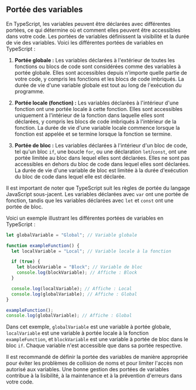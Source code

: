 ## Portée des variables

En TypeScript, les variables peuvent être déclarées avec différentes portées, ce qui détermine où et comment elles peuvent être accessibles dans votre code. Les portées de variables définissent la visibilité et la durée de vie des variables. Voici les différentes portées de variables en TypeScript :

1. **Portée globale :** Les variables déclarées à l'extérieur de toutes les fonctions ou blocs de code sont considérées comme des variables à portée globale. Elles sont accessibles depuis n'importe quelle partie de votre code, y compris les fonctions et les blocs de code imbriqués. La durée de vie d'une variable globale est tout au long de l'exécution du programme.

2. **Portée locale (fonction) :** Les variables déclarées à l'intérieur d'une fonction ont une portée locale à cette fonction. Elles sont accessibles uniquement à l'intérieur de la fonction dans laquelle elles sont déclarées, y compris les blocs de code imbriqués à l'intérieur de la fonction. La durée de vie d'une variable locale commence lorsque la fonction est appelée et se termine lorsque la fonction se termine.

3. **Portée de bloc :** Les variables déclarées à l'intérieur d'un bloc de code, tel qu'un bloc `if`, une boucle `for`, ou une déclaration `let`/`const`, ont une portée limitée au bloc dans lequel elles sont déclarées. Elles ne sont pas accessibles en dehors du bloc de code dans lequel elles sont déclarées. La durée de vie d'une variable de bloc est limitée à la durée d'exécution du bloc de code dans lequel elle est déclarée.

Il est important de noter que TypeScript suit les règles de portée du langage JavaScript sous-jacent. Les variables déclarées avec `var` ont une portée de fonction, tandis que les variables déclarées avec `let` et `const` ont une portée de bloc.

Voici un exemple illustrant les différentes portées de variables en TypeScript :

```typescript
let globalVariable = "Global"; // Variable globale

function exampleFunction() {
  let localVariable = "Local"; // Variable locale à la fonction

  if (true) {
    let blockVariable = "Block"; // Variable de bloc
    console.log(blockVariable); // Affiche : Block
  }

  console.log(localVariable); // Affiche : Local
  console.log(globalVariable); // Affiche : Global
}

exampleFunction();
console.log(globalVariable); // Affiche : Global
```

Dans cet exemple, `globalVariable` est une variable à portée globale, `localVariable` est une variable à portée locale à la fonction `exampleFunction`, et `blockVariable` est une variable à portée de bloc dans le bloc `if`. Chaque variable n'est accessible que dans sa portée respective.

Il est recommandé de définir la portée des variables de manière appropriée pour éviter les problèmes de collision de noms et pour limiter l'accès non autorisé aux variables. Une bonne gestion des portées de variables contribue à la lisibilité, à la maintenance et à la prévention d'erreurs dans votre code.